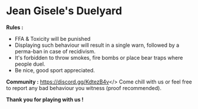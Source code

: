 # **Jean Gisele's Duelyard**

**Rules :** 
- FFA & Toxicity will be punished
- Displaying such behaviour will result in a single warn, followed by a perma-ban in case of recidivism.
- It's forbidden to throw smokes, fire bombs or place bear traps where people duel.
- Be nice, good sport appreciated.

**Community :**
<a id="Click here to join our discord !">https://discord.gg/KdtezB4v</>
Come chill with us or feel free to report any bad behaviour you witness (proof recommended).

**Thank you for playing with us !**